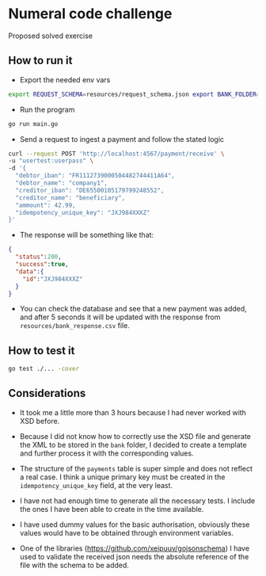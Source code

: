 # Numeral code challenge

Proposed solved exercise

## How to run it

* Export the needed env vars

```sh
export REQUEST_SCHEMA=resources/request_schema.json export BANK_FOLDER=bank export SQLITE_DB_FILE_LOCATION=database.db
```

* Run the program

```sh
go run main.go
```

* Send a request to ingest a payment and follow the stated logic

```sh
curl --request POST 'http://localhost:4567/payment/receive' \
-u "usertest:userpass" \
-d '{
  "debtor_iban": "FR1112739000504482744411A64",
  "debtor_name": "company1",
  "creditor_iban": "DE65500105179799248552",
  "creditor_name": "beneficiary",
  "ammount": 42.99,
  "idempotency_unique_key": "JXJ984XXXZ"
}'
```

* The response will be something like that:

```json
{
  "status":200,
  "success":true,
  "data":{
    "id":"JXJ984XXXZ"
  }
}
```

* You can check the database and see that a new payment was added, and after 5 seconds it will be updated with the response from `resources/bank_response.csv` file.

## How to test it

```sh
go test ./... -cover
```


## Considerations

* It took me a little more than 3 hours because I had never worked with XSD before.

* Because I did not know how to correctly use the XSD file and generate the XML to be stored in the `bank` folder, I decided to create a template and further process it with the corresponding values.

* The structure of the `payments` table is super simple and does not reflect a real case. I think a unique primary key must be created in the `idempotency_unique_key` field, at the very least.

* I have not had enough time to generate all the necessary tests. I include the ones I have been able to create in the time available.

* I have used dummy values for the basic authorisation, obviously these values would have to be obtained through environment variables.

* One of the libraries (https://github.com/xeipuuv/gojsonschema) I have used to validate the received json needs the absolute reference of the file with the schema to be added.
